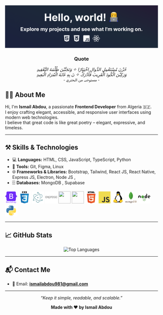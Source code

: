 <p align="center">
  <img src="https://raw.githubusercontent.com/TITAH-ISMAIL/TITAH-ISMAIL/refs/heads/main/Profile%20Cover.png" alt="Header Image">
</p>
<h3 align="center">Quote</h1>
<p align="center">
  <em>حُزْنَ مُسْتَعْمِلِ الدَّوالِ اخْتِيَارًا ✧ وَتَجَنَّبْنَ ظُلْمَةَ التَّعْقِيدِ</em><br/>
  <em>وَرَكِبْنَ الْكُودَ الْقَرِيبَ فَأَدْرَكْ ✧ نَ بِهِ غَايَةَ الْمُرَادِ الْبَعِيدِ</em><br/>
  <small>- مستوحى من البحتري -</small>
</p>

## 👨‍💻 About Me

Hi, I'm **Ismail Abdou**, a passionate **Frontend Developer** from Algeria 🇩🇿.  
I enjoy crafting elegant, accessible, and responsive user interfaces using modern web technologies.  
I believe that great code is like great poetry – elegant, expressive, and timeless.

---

## ⚒️ Skills & Technologies

- 💻 **Languages:** HTML, CSS, JavaScript, TypeScript, Python  
- 🧰 **Tools:** Git, Figma, Linux
- 🌐 **Frameworks & Libraries:** Bootstrap, Tailwind, React JS, React Native, Express JS, Electron, Node JS ,
- 🗄️ **Databases:** MongoDB , Supabase

<p align="left">
  <a href="https://getbootstrap.com" target="_blank"><img src="https://raw.githubusercontent.com/devicons/devicon/master/icons/bootstrap/bootstrap-plain-wordmark.svg" width="40" height="40"/></a>
  <a href="https://www.w3schools.com/css/" target="_blank"><img src="https://raw.githubusercontent.com/devicons/devicon/master/icons/css3/css3-original-wordmark.svg" width="40" height="40"/></a>
  <a href="https://www.electronjs.org" target="_blank"><img src="https://raw.githubusercontent.com/devicons/devicon/master/icons/electron/electron-original.svg" width="40" height="40"/></a>
  <a href="https://expressjs.com" target="_blank"><img src="https://raw.githubusercontent.com/devicons/devicon/master/icons/express/express-original-wordmark.svg" width="40" height="40"/></a>
  <a href="https://www.figma.com/" target="_blank"><img src="https://www.vectorlogo.zone/logos/figma/figma-icon.svg" width="40" height="40"/></a>
  <a href="https://git-scm.com/" target="_blank"><img src="https://www.vectorlogo.zone/logos/git-scm/git-scm-icon.svg" width="40" height="40"/></a>
  <a href="https://developer.mozilla.org/en-US/docs/Web/HTML" target="_blank"><img src="https://raw.githubusercontent.com/devicons/devicon/master/icons/html5/html5-original-wordmark.svg" width="40" height="40"/></a>
  <a href="https://developer.mozilla.org/en-US/docs/Web/JavaScript" target="_blank"><img src="https://raw.githubusercontent.com/devicons/devicon/master/icons/javascript/javascript-original.svg" width="40" height="40"/></a>
  <a href="https://www.linux.org/" target="_blank"><img src="https://raw.githubusercontent.com/devicons/devicon/master/icons/linux/linux-original.svg" width="40" height="40"/></a>
  <a href="https://www.mongodb.com/" target="_blank"><img src="https://raw.githubusercontent.com/devicons/devicon/master/icons/mongodb/mongodb-original-wordmark.svg" width="40" height="40"/></a>
  <a href="https://nodejs.org" target="_blank"><img src="https://raw.githubusercontent.com/devicons/devicon/master/icons/nodejs/nodejs-original-wordmark.svg" width="40" height="40"/></a>
  <a href="https://www.python.org" target="_blank"><img src="https://raw.githubusercontent.com/devicons/devicon/master/icons/python/python-original.svg" width="40" height="40"/></a>
</p>

---

## 📈 GitHub Stats

<p align="center">
  <img src="https://github-readme-stats.vercel.app/api/top-langs/?username=titah-ismail&layout=compact&theme=radical" alt="Top Languages" />
</p>

---

## 📬 Contact Me

- 📧 Email: **ismailabdou981@gmail.com**  

---

<p align="center">
  <i>“Keep it simple, readable, and scalable.”</i>
</p>

<p align="center">
  <strong>Made with ❤️ by Ismail Abdou</strong>
</p>
